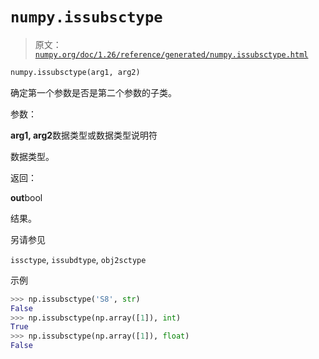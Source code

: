 # `numpy.issubsctype`

> 原文：[`numpy.org/doc/1.26/reference/generated/numpy.issubsctype.html`](https://numpy.org/doc/1.26/reference/generated/numpy.issubsctype.html)  

```py
numpy.issubsctype(arg1, arg2)
```

确定第一个参数是否是第二个参数的子类。

参数：  

**arg1, arg2**数据类型或数据类型说明符

数据类型。  

返回：

**out**bool

结果。  

另请参见  

`issctype`, `issubdtype`, `obj2sctype`

示例  

```py
>>> np.issubsctype('S8', str)
False
>>> np.issubsctype(np.array([1]), int)
True
>>> np.issubsctype(np.array([1]), float)
False 
```
